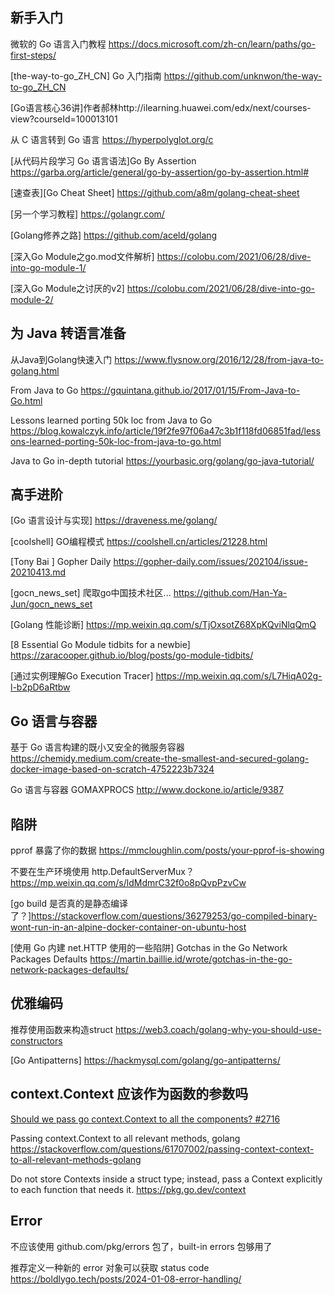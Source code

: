 
## 新手入门	
微软的 Go 语言入门教程 https://docs.microsoft.com/zh-cn/learn/paths/go-first-steps/

[the-way-to-go_ZH_CN] Go 入门指南 https://github.com/unknwon/the-way-to-go_ZH_CN

[Go语言核心36讲]作者郝林http://ilearning.huawei.com/edx/next/courses-view?courseId=100013101

从 C 语言转到 Go 语言 https://hyperpolyglot.org/c

[从代码片段学习 Go 语言语法]Go By Assertion https://garba.org/article/general/go-by-assertion/go-by-assertion.html#

[速查表][Go Cheat Sheet] https://github.com/a8m/golang-cheat-sheet

[另一个学习教程] https://golangr.com/

[Golang修养之路] https://github.com/aceld/golang

[深入Go Module之go.mod文件解析] https://colobu.com/2021/06/28/dive-into-go-module-1/

[深入Go Module之讨厌的v2] https://colobu.com/2021/06/28/dive-into-go-module-2/

## 为 Java 转语言准备
从Java到Golang快速入门 https://www.flysnow.org/2016/12/28/from-java-to-golang.html

From Java to Go https://gquintana.github.io/2017/01/15/From-Java-to-Go.html

Lessons learned porting 50k loc from Java to Go https://blog.kowalczyk.info/article/19f2fe97f06a47c3b1f118fd06851fad/lessons-learned-porting-50k-loc-from-java-to-go.html

Java to Go in-depth tutorial https://yourbasic.org/golang/go-java-tutorial/

## 高手进阶	
[Go 语言设计与实现] https://draveness.me/golang/

[coolshell]  GO编程模式 https://coolshell.cn/articles/21228.html

[Tony Bai ] Gopher Daily https://gopher-daily.com/issues/202104/issue-20210413.md

[gocn_news_set] 爬取go中国技术社区... https://github.com/Han-Ya-Jun/gocn_news_set

[Golang 性能诊断] https://mp.weixin.qq.com/s/TjOxsotZ68XpKQviNlqQmQ

[8 Essential Go Module tidbits for a newbie] https://zaracooper.github.io/blog/posts/go-module-tidbits/

[通过实例理解Go Execution Tracer] https://mp.weixin.qq.com/s/L7HiqA02g-l-b2pD6aRtbw

## Go 语言与容器	 
基于 Go 语言构建的既小又安全的微服务容器
https://chemidy.medium.com/create-the-smallest-and-secured-golang-docker-image-based-on-scratch-4752223b7324

Go 语言与容器 GOMAXPROCS
http://www.dockone.io/article/9387

## 陷阱	
pprof 暴露了你的数据 https://mmcloughlin.com/posts/your-pprof-is-showing

不要在生产环境使用 http.DefaultServerMux？ https://mp.weixin.qq.com/s/ldMdmrC32f0o8pQvpPzvCw

[go build 是否真的是静态编译了？]https://stackoverflow.com/questions/36279253/go-compiled-binary-wont-run-in-an-alpine-docker-container-on-ubuntu-host

[使用 Go 内建 net.HTTP 使用的一些陷阱] Gotchas in the Go Network Packages Defaults https://martin.baillie.id/wrote/gotchas-in-the-go-network-packages-defaults/


## 优雅编码	

推荐使用函数来构造struct https://web3.coach/golang-why-you-should-use-constructors

[Go Antipatterns] https://hackmysql.com/golang/go-antipatterns/

## context.Context 应该作为函数的参数吗

[Should we pass go context.Context to all the components? #2716](https://github.com/dapr/dapr/issues/2716)

Passing context.Context to all relevant methods, golang https://stackoverflow.com/questions/61707002/passing-context-context-to-all-relevant-methods-golang

Do not store Contexts inside a struct type; instead, pass a Context explicitly to each function that needs it.
https://pkg.go.dev/context

## Error

不应该使用 github.com/pkg/errors 包了，built-in errors 包够用了

推荐定义一种新的 error 对象可以获取 status code https://boldlygo.tech/posts/2024-01-08-error-handling/
